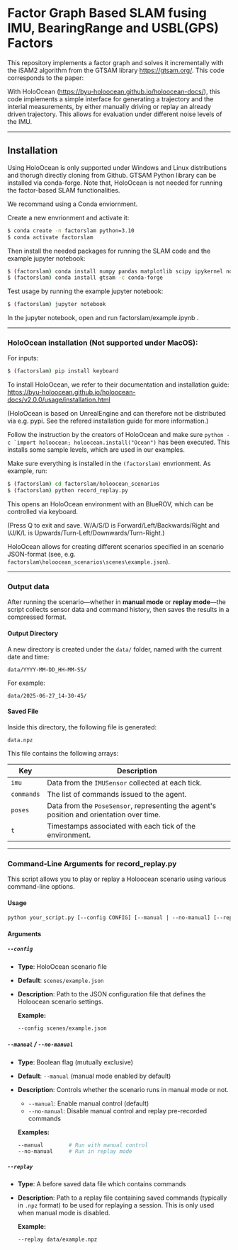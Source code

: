 # Factor Graph Based SLAM fusing IMU, BearingRange and USBL(GPS) Factors
This repository implements a factor graph and solves it incrementally with the iSAM2 algorithm from the GTSAM library https://gtsam.org/. This code corresponds to the paper: 

With HoloOcean (https://byu-holoocean.github.io/holoocean-docs/), this code implements a simple interface for generating a trajectory and the interial measurements, by either manually driving or replay an already driven trajectory. This allows for evaluation under different noise levels of the IMU. 

---

## Installation

Using HoloOcean is only supported under Windows and Linux distributions and thorugh directly cloning from Github. GTSAM Python library can be installed via conda-forge.
Note that, HoloOcean is not needed for running the factor-based SLAM functionalities.

We recommand using a Conda enviornment.

Create a new envrionment and activate it:

```sh
$ conda create -n factorslam python=3.10
$ conda activate factorslam
```

Then install the needed packages for running the SLAM code and the example jupyter notebook:

```sh
$ (factorslam) conda install numpy pandas matplotlib scipy ipykernel notebook
$ (factorslam) conda install gtsam -c conda-forge
```

Test usage by running the example jupyter notebook:
```sh
$ (factorslam) jupyter notebook
```

In the jupyter notebook, open and run factorslam/example.ipynb .

---

### HoloOcean installation (Not supported under MacOS):
For inputs:
```sh
$ (factorslam) pip install keyboard
```
To install HoloOcean, we refer to their documentation and installation guide: 
https://byu-holoocean.github.io/holoocean-docs/v2.0.0/usage/installation.html

(HoloOcean is based on UnrealEngine and can therefore not be distributed via e.g. pypi. See the refered installation guide for more information.)

Follow the instruction by the creators of HoloOcean and make sure ```python -c `import holoocean; holoocean.install("Ocean")``` has been executed. This installs some sample levels, which are used in our examples.

Make sure everything is installed in the ```(factorslam)``` envrionment. As example, run:
```sh
$ (factorslam) cd factorslam/holoocean_scenarios
$ (factorslam) python record_replay.py
```
This opens an HoloOcean environment with an BlueROV, which can be controlled via keyboard.

 (Press Q to exit and save. W/A/S/D is Forward/Left/Backwards/Right and I/J/K/L is Upwards/Turn-Left/Downwards/Turn-Right.)

HoloOcean allows for creating different scenarios specified in an scenario JSON-format (see, e.g. `factorslam\holoocean_scenarios\scenes\example.json`).

--- 
### Output data

After running the scenario—whether in **manual mode** or **replay mode**—the script collects sensor data and command history, then saves the results in a compressed format.

#### Output Directory

A new directory is created under the `data/` folder, named with the current date and time:

```
data/YYYY-MM-DD_HH-MM-SS/
```

For example:

```
data/2025-06-27_14-30-45/
```

#### Saved File

Inside this directory, the following file is generated:

```
data.npz
```

This file contains the following arrays:

| Key        | Description                                                                              |
| ---------- | ---------------------------------------------------------------------------------------- |
| `imu`      | Data from the `IMUSensor` collected at each tick.                                        |
| `commands` | The list of commands issued to the agent.                                       |
| `poses`    | Data from the `PoseSensor`, representing the agent's position and orientation over time. |
| `t`        | Timestamps associated with each tick of the environment.                                 |

---

### Command-Line Arguments for record_replay.py

This script allows you to play or replay a Holoocean scenario using various command-line options.

#### Usage

```bash
python your_script.py [--config CONFIG] [--manual | --no-manual] [--replay REPLAY]
```

#### Arguments

##### `--config`

* **Type**: HoloOcean scenario file
* **Default**: `scenes/example.json`
* **Description**:
  Path to the JSON configuration file that defines the Holoocean scenario settings.

  **Example:**

  ```bash
  --config scenes/example.json
  ```

##### `--manual` / `--no-manual`

* **Type**: Boolean flag (mutually exclusive)
* **Default**: `--manual` (manual mode enabled by default)
* **Description**:
  Controls whether the scenario runs in manual mode or not.

  * `--manual`: Enable manual control (default)
  * `--no-manual`: Disable manual control and replay pre-recorded commands

  **Examples:**

  ```bash
  --manual        # Run with manual control
  --no-manual     # Run in replay mode
  ```

##### `--replay`

* **Type**: A before saved data file which contains commands 
* **Description**:
  Path to a replay file containing saved commands (typically in `.npz` format) to be used for replaying a session. This is only used when manual mode is disabled.

  **Example:**

  ```bash
  --replay data/example.npz
  ```



